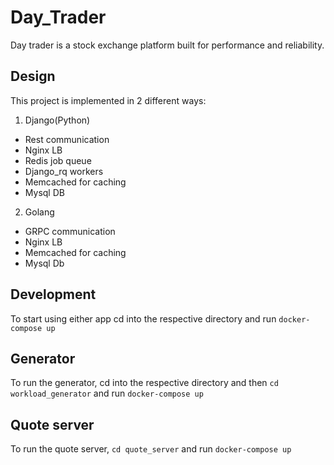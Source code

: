 # Day_Trader

Day trader is a stock exchange platform built for performance and reliability.

## Design

This project is implemented in 2 different ways:

1. Django(Python)
- Rest communication
- Nginx LB
- Redis job queue
- Django_rq workers
- Memcached for caching
- Mysql DB


2. Golang
- GRPC communication
- Nginx LB
- Memcached for caching
- Mysql Db

## Development

To start using either app cd into the respective directory and run `docker-compose up`

## Generator

To run the generator, cd into the respective directory and then `cd workload_generator` and run `docker-compose up`

## Quote server

To run the quote server, `cd quote_server` and run `docker-compose up`
